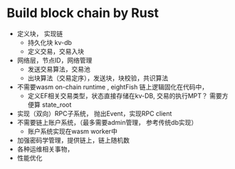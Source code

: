 # Build block chain by Rust

- 定义块， 实现链
  - 持久化块 kv-db
  - 定义交易，交易入块
- 网络层，节点ID，网络管理
  - 发送交易算法，交易池
  - 出块算法（交易定序），发送块，块校验，共识算法
- 不需要wasm on-chain runtime , eightFish 链上逻辑固化在代码中，
  - 定义EF相关交易类型，状态直接存储在kv-DB, 交易的执行MPT？ 需要方便算 state_root
- 实现（双向）RPC子系统， 抛出Event，实现RPC client
- 不需要链上账户系统，（最多需要admin管理， 参考传统db实现）
  - 账户系统实现在wasm worker中
- 加强密码学管理，提供链上，链上随机数
- 各种运维相关事物，
- 性能优化
